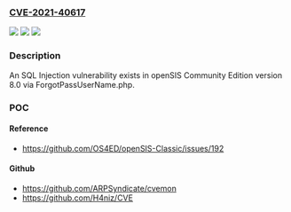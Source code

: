 ### [CVE-2021-40617](https://cve.mitre.org/cgi-bin/cvename.cgi?name=CVE-2021-40617)
![](https://img.shields.io/static/v1?label=Product&message=n%2Fa&color=blue)
![](https://img.shields.io/static/v1?label=Version&message=n%2Fa&color=blue)
![](https://img.shields.io/static/v1?label=Vulnerability&message=n%2Fa&color=brighgreen)

### Description

An SQL Injection vulnerability exists in openSIS Community Edition version 8.0 via ForgotPassUserName.php.

### POC

#### Reference
- https://github.com/OS4ED/openSIS-Classic/issues/192

#### Github
- https://github.com/ARPSyndicate/cvemon
- https://github.com/H4niz/CVE

